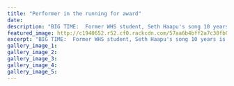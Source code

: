 ```yaml
---
title: "Performer in the running for award"
date: 
description: "BIG TIME:  Former WHS student, Seth Haapu's song 10 years is up for the 2016 APRA Silver Scroll, Wanganui Chronicle article on 25/7/16..."
featured_image: http://c1940652.r52.cf0.rackcdn.com/57aa6b4bff2a7c38fb0011f0/silver-scroll_transparent-background_600x400.png
excerpt: "BIG TIME:  Former WHS student, Seth Haapu's song 10 years is up for the 2016 APRA Silver Scroll..."
gallery_image_1: 
gallery_image_2: 
gallery_image_3: 
gallery_image_4: 
gallery_image_5: 
---
```

